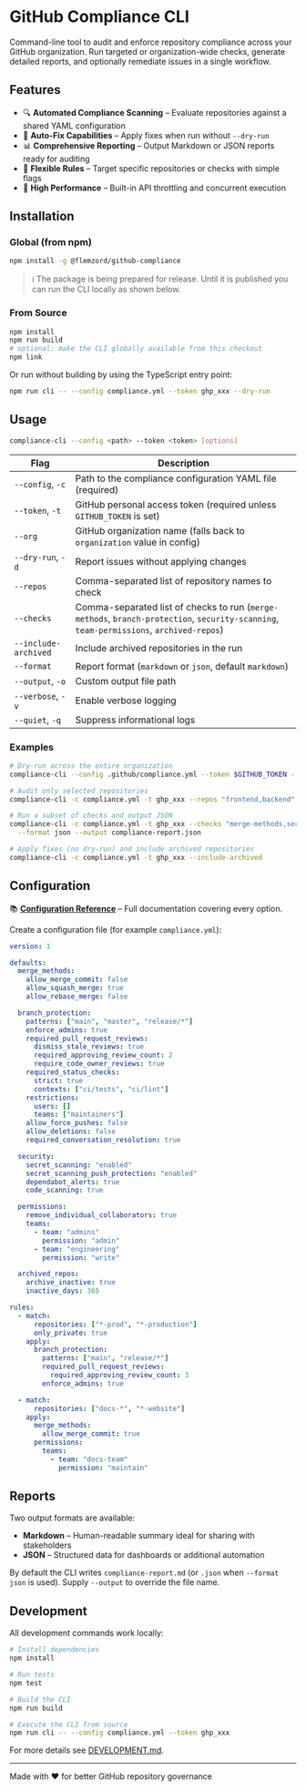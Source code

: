 # GitHub Compliance CLI

Command-line tool to audit and enforce repository compliance across your GitHub organization. Run targeted or organization-wide checks, generate detailed reports, and optionally remediate issues in a single workflow.

## Features

- 🔍 **Automated Compliance Scanning** – Evaluate repositories against a shared YAML configuration
- 🔧 **Auto-Fix Capabilities** – Apply fixes when run without `--dry-run`
- 📊 **Comprehensive Reporting** – Output Markdown or JSON reports ready for auditing
- 🎯 **Flexible Rules** – Target specific repositories or checks with simple flags
- 🚀 **High Performance** – Built-in API throttling and concurrent execution

## Installation

### Global (from npm)

```bash
npm install -g @flemzord/github-compliance
```

> ℹ️ The package is being prepared for release. Until it is published you can run the CLI locally as shown below.

### From Source

```bash
npm install
npm run build
# optional: make the CLI globally available from this checkout
npm link
```

Or run without building by using the TypeScript entry point:

```bash
npm run cli -- --config compliance.yml --token ghp_xxx --dry-run
```

## Usage

```bash
compliance-cli --config <path> --token <token> [options]
```

| Flag | Description |
|------|-------------|
| `--config`, `-c` | Path to the compliance configuration YAML file (required) |
| `--token`, `-t` | GitHub personal access token (required unless `GITHUB_TOKEN` is set) |
| `--org` | GitHub organization name (falls back to `organization` value in config) |
| `--dry-run`, `-d` | Report issues without applying changes |
| `--repos` | Comma-separated list of repository names to check |
| `--checks` | Comma-separated list of checks to run (`merge-methods`, `branch-protection`, `security-scanning`, `team-permissions`, `archived-repos`) |
| `--include-archived` | Include archived repositories in the run |
| `--format` | Report format (`markdown` or `json`, default `markdown`) |
| `--output`, `-o` | Custom output file path |
| `--verbose`, `-v` | Enable verbose logging |
| `--quiet`, `-q` | Suppress informational logs |

### Examples

```bash
# Dry-run across the entire organization
compliance-cli --config .github/compliance.yml --token $GITHUB_TOKEN --dry-run

# Audit only selected repositories
compliance-cli -c compliance.yml -t ghp_xxx --repos "frontend,backend"

# Run a subset of checks and output JSON
compliance-cli -c compliance.yml -t ghp_xxx --checks "merge-methods,security-scanning" \
  --format json --output compliance-report.json

# Apply fixes (no dry-run) and include archived repositories
compliance-cli -c compliance.yml -t ghp_xxx --include-archived
```

## Configuration

📚 **[Configuration Reference](./docs/configuration-reference.md)** – Full documentation covering every option.

Create a configuration file (for example `compliance.yml`):

```yaml
version: 1

defaults:
  merge_methods:
    allow_merge_commit: false
    allow_squash_merge: true
    allow_rebase_merge: false

  branch_protection:
    patterns: ["main", "master", "release/*"]
    enforce_admins: true
    required_pull_request_reviews:
      dismiss_stale_reviews: true
      required_approving_review_count: 2
      require_code_owner_reviews: true
    required_status_checks:
      strict: true
      contexts: ["ci/tests", "ci/lint"]
    restrictions:
      users: []
      teams: ["maintainers"]
    allow_force_pushes: false
    allow_deletions: false
    required_conversation_resolution: true

  security:
    secret_scanning: "enabled"
    secret_scanning_push_protection: "enabled"
    dependabot_alerts: true
    code_scanning: true

  permissions:
    remove_individual_collaborators: true
    teams:
      - team: "admins"
        permission: "admin"
      - team: "engineering"
        permission: "write"

  archived_repos:
    archive_inactive: true
    inactive_days: 365

rules:
  - match:
      repositories: ["*-prod", "*-production"]
      only_private: true
    apply:
      branch_protection:
        patterns: ["main", "release/*"]
        required_pull_request_reviews:
          required_approving_review_count: 3
        enforce_admins: true

  - match:
      repositories: ["docs-*", "*-website"]
    apply:
      merge_methods:
        allow_merge_commit: true
      permissions:
        teams:
          - team: "docs-team"
            permission: "maintain"
```

## Reports

Two output formats are available:

- **Markdown** – Human-readable summary ideal for sharing with stakeholders
- **JSON** – Structured data for dashboards or additional automation

By default the CLI writes `compliance-report.md` (or `.json` when `--format json` is used). Supply `--output` to override the file name.

## Development

All development commands work locally:

```bash
# Install dependencies
npm install

# Run tests
npm test

# Build the CLI
npm run build

# Execute the CLI from source
npm run cli -- --config compliance.yml --token ghp_xxx
```

For more details see [DEVELOPMENT.md](./DEVELOPMENT.md).

---

Made with ❤️ for better GitHub repository governance